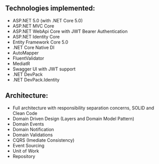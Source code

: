 ## Technologies implemented:

- ASP.NET 5.0 (with .NET Core 5.0)
 - ASP.NET MVC Core 
 - ASP.NET WebApi Core with JWT Bearer Authentication
 - ASP.NET Identity Core
- Entity Framework Core 5.0
- .NET Core Native DI
- AutoMapper
- FluentValidator
- MediatR
- Swagger UI with JWT support
- .NET DevPack
- .NET DevPack.Identity

## Architecture:

- Full architecture with responsibility separation concerns, SOLID and Clean Code
- Domain Driven Design (Layers and Domain Model Pattern)
- Domain Events
- Domain Notification
- Domain Validations
- CQRS (Imediate Consistency)
- Event Sourcing
- Unit of Work
- Repository
